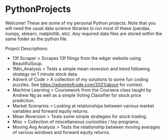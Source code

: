 # PythonProjects

Welcome! These are some of my personal Python projects. Note that you will need the usual data science libraries to run most of these (pandas, numpy, sklearn, matplotlib, etc). Any required data files are stored within the same folder as the python file.

Project Descriptions:
* 13f Scraper > Scrapes 13f filings from the edgar website using BeautifulSoup.
* 1Min_Analysis > Tests a simple mean reversion and trend following strategy on 1 minute stock data.
* Advent of Code > A collection of my solutions to some fun coding puzzles. See https://adventofcode.com/2021/about for context.
* Machine Learning > Coursework from the Coursera class taught by Andrew Ng as well as a simple Voting Classifier for stock price prediction.
* Market Scenarios > Looking at relationships between various market variables and forward equity returns.
* Mean Reversion > Tests some simple strategies for stock trading.
* Misc > Collection of miscellaneous curiosities / toy programs.
* Moving Avg Analysis > Tests the relationship between moving averages of various windows and forward equity returns.
